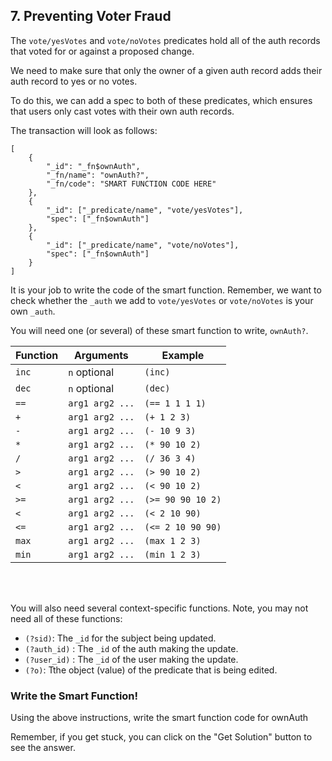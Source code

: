 ## 7. Preventing Voter Fraud

The `vote/yesVotes` and `vote/noVotes` predicates hold all of the auth records that voted for or against a proposed change. 

We need to make sure that only the owner of a given auth record adds their auth record to yes or no votes. 

To do this, we can add a spec to both of these predicates, which ensures that users only cast votes with their own auth records. 

The transaction will look as follows:

```
[
    {
        "_id": "_fn$ownAuth",
        "_fn/name": "ownAuth?",
        "_fn/code": "SMART FUNCTION CODE HERE"
    },
    {
        "_id": ["_predicate/name", "vote/yesVotes"],
        "spec": ["_fn$ownAuth"]
    },
    {
        "_id": ["_predicate/name", "vote/noVotes"],
        "spec": ["_fn$ownAuth"]
    }
]
```

It is your job to write the code of the smart function. Remember, we want to check whether the `_auth` we add to `vote/yesVotes` or `vote/noVotes` is your own `_auth`. 

You will need one (or several) of these smart function to write, `ownAuth?`. 

Function | Arguments | Example 
-- | -- | -- 
`inc` | `n` optional | `(inc)` 
`dec` | `n` optional | `(dec)` 
`==` | `arg1 arg2 ...` |`(== 1 1 1 1)` 
`+` | `arg1 arg2 ...` | `(+ 1 2 3)`
`-` | `arg1 arg2 ...` | `(- 10 9 3)` 
`*` | `arg1 arg2 ...` | `(* 90 10 2)`
`/` | `arg1 arg2 ...` | `(/ 36 3 4)` 
`>` | `arg1 arg2 ...` | `(> 90 10 2)` 
`<` | `arg1 arg2 ...` | `(< 90 10 2)` 
`>=` | `arg1 arg2 ...` | `(>= 90 90 10 2)` 
`<` | `arg1 arg2 ...` | `(< 2 10 90)` 
`<=` | `arg1 arg2 ...` | `(<= 2 10 90 90)` 
`max` | `arg1 arg2 ...` |  `(max 1 2 3)`
`min` | `arg1 arg2 ...` |  `(min 1 2 3)`

<br/>
<br/>

You will also need several context-specific functions. Note, you may not need all of these functions:

- `(?sid)`: The `_id` for the subject being updated.
- `(?auth_id)` : The `_id` of the auth making the update.
- `(?user_id)` : The `_id` of the user making the update.
- `(?o)`: Tthe object (value) of the predicate that is being edited.

<div class="challenge">
<h3>Write the Smart Function!</h3>

<p>Using the above instructions, write the smart function code for ownAuth</p>
<p>Remember, if you get stuck, you can click on the "Get Solution" button to see the answer.</p>
</div>

